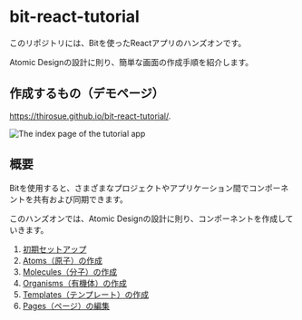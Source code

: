 # bit-react-tutorial

このリポジトリには、Bitを使ったReactアプリのハンズオンです。

Atomic Designの設計に則り、簡単な画面の作成手順を紹介します。

## 作成するもの（デモページ）

https://thirosue.github.io/bit-react-tutorial/.

![The index page of the tutorial app](https://qiita-user-contents.imgix.net/https%3A%2F%2Fqiita-image-store.s3.ap-northeast-1.amazonaws.com%2F0%2F73176%2F31f786f1-e6b0-a000-73b2-0f82f15a460d.png?ixlib=rb-1.2.2&auto=format&gif-q=60&q=75&w=1400&fit=max&s=cfec61dc5c53a2b5ff042ba8f7cdd49f "The index page of the tutorial app")

## 概要

Bitを使用すると、さまざまなプロジェクトやアプリケーション間でコンポーネントを共有および同期できます。

このハンズオンでは、Atomic Designの設計に則り、コンポーネントを作成していきます。

1. [初期セットアップ](doc/Step0.md)
2. [Atoms（原子）の作成](doc/Step1.md)
3. [Molecules（分子）の作成](doc/Step2.md)
4. [Organisms（有機体）の作成](doc/Step3.md)
5. [Templates（テンプレート）の作成](doc/Step4.md)
6. [Pages（ページ）の編集](doc/Step5.md)
